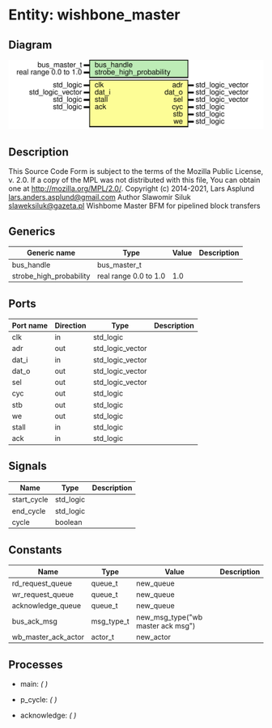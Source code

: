 # Entity: wishbone_master
## Diagram
![Diagram](wishbone_master.svg "Diagram")
## Description
This Source Code Form is subject to the terms of the Mozilla Public
License, v. 2.0. If a copy of the MPL was not distributed with this file,
You can obtain one at http://mozilla.org/MPL/2.0/.
Copyright (c) 2014-2021, Lars Asplund lars.anders.asplund@gmail.com
Author Slawomir Siluk slaweksiluk@gazeta.pl
Wishbome Master BFM for pipelined block transfers
## Generics
| Generic name            | Type                  | Value | Description |
| ----------------------- | --------------------- | ----- | ----------- |
| bus_handle              | bus_master_t          |       |             |
| strobe_high_probability | real range 0.0 to 1.0 | 1.0   |             |
## Ports
| Port name | Direction | Type             | Description |
| --------- | --------- | ---------------- | ----------- |
| clk       | in        | std_logic        |             |
| adr       | out       | std_logic_vector |             |
| dat_i     | in        | std_logic_vector |             |
| dat_o     | out       | std_logic_vector |             |
| sel       | out       | std_logic_vector |             |
| cyc       | out       | std_logic        |             |
| stb       | out       | std_logic        |             |
| we        | out       | std_logic        |             |
| stall     | in        | std_logic        |             |
| ack       | in        | std_logic        |             |
## Signals
| Name        | Type      | Description |
| ----------- | --------- | ----------- |
| start_cycle | std_logic |             |
| end_cycle   | std_logic |             |
| cycle       | boolean   |             |
## Constants
| Name                | Type       | Value                              | Description |
| ------------------- | ---------- | ---------------------------------- | ----------- |
| rd_request_queue    | queue_t    |  new_queue                         |             |
| wr_request_queue    | queue_t    |  new_queue                         |             |
| acknowledge_queue   | queue_t    |  new_queue                         |             |
| bus_ack_msg         | msg_type_t |  new_msg_type("wb master ack msg") |             |
| wb_master_ack_actor | actor_t    |  new_actor                         |             |
## Processes
- main: _(  )_

- p_cycle: _(  )_

- acknowledge: _(  )_

